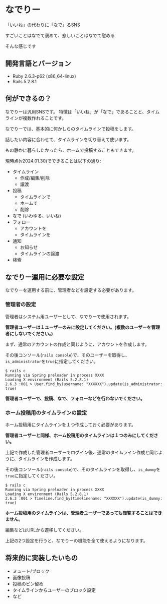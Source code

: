# なでりー

「いいね」の代わりに「なで」るSNS

すごいことはなでて褒めて、悲しいことはなでて慰める

そんな感じです

## 開発言語とバージョン

- Ruby 2.6.3-p62 (x86_64-linux)
- Rails 5.2.8.1

## 何ができるの？

なでりーは汎用SNSです。
特徴は「いいね」が「なで」であることと、タイムラインが複数作れることです。

なでりーでは、基本的に何かしらのタイムラインで投稿をします。

話したい内容に合わせて、タイムラインを切り替えて使います。

もの静かに暮らしたかったら、ホームで投稿することもできます。

現時点(v2024.01.30)でできることは以下の通り:

- タイムライン
  - 作成/編集/削除
  - 譲渡
- 投稿
  - タイムラインで
  - ホームで
  - 削除
- なで (いわゆる、いいね)
- フォロー
  - アカウントを
  - タイムラインを
- 通知
  - お知らせ
  - タイムラインの譲渡
- 検索

## なでりー運用に必要な設定

なでりーを運用する前に、管理者などを設定する必要があります。

### 管理者の設定

管理者はシステム用ユーザーとして、なでりーで使用されます。

**管理者ユーザーは１ユーザーのみに設定してください。(複数のユーザーを管理者にしないでください。)**

まず、通常のアカウントの作成と同じように、アカウントを作成します。

その後コンソール(`rails console`)で、そのユーザーを取得し、`is_administrator`を`true`に指定してください。

```
$ rails c
Running via Spring preloader in process XXXX
Loading X environment (Rails 5.2.8.1)
2.6.3 :001 > User.find_by(username: "XXXXXX").update(is_administrator: true)
```

**管理者ユーザーで、投稿、なで、フォローなどを行わないでください。**

### ホーム投稿用のタイムラインの設定

ホーム投稿用にタイムラインを１つ作成しておく必要があります。

**管理者ユーザーと同様、ホーム投稿用のタイムラインは１つのみにしてください。**

上記で作成した管理者ユーザーでログイン後、通常のタイムライン作成と同じように、タイムラインを作成します。

その後コンソール(`rails console`)で、そのタイムラインを取得し、`is_dummy`を`true`に指定してください。

```
$ rails c
Running via Spring preloader in process XXXX
Loading X environment (Rails 5.2.8.1)
2.6.3 :001 > Timeline.find_by(timelinename: "XXXXXX").update(is_dummy: true)
```

**ホーム投稿用のタイムラインは、管理者ユーザーであっても閲覧することはできません。**

編集などはURLから遷移してください。


上記の2つ設定を行うと、なでりーの機能を全て使えるようになります。

## 将来的に実装したいもの

- ミュート/ブロック
- 画像投稿
- 投稿のピン留め
- タイムラインからユーザーのブロック設定
- など
